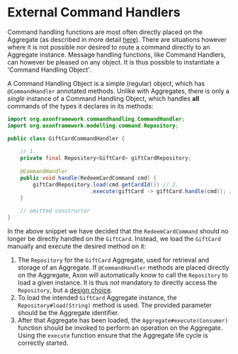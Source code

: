 # External Command Handlers

Command handling functions are most often directly placed on the Aggregate (as described in more detail [here](aggregate.md)).
There are situations however where it is not possible nor desired to route a command directly to an Aggregate instance. 
Message handling functions, like Command Handlers, can however be pleased on any object.
It is thus possible to instantiate a 'Command Handling Object'.

A Command Handling Object is a simple \(regular\) object, which has `@CommandHandler` annotated methods. 
Unlike with Aggregates, there is only a _single_ instance of a Command Handling Object,
 which handles __all__ commands of the types it declares in its methods:

```java
import org.axonframework.commandhandling.CommandHandler;
import org.axonframework.modelling.command.Repository;

public class GiftCardCommandHandler {
    
    // 1.
    private final Repository<GiftCard> giftCardRepository;
    
    @CommandHandler
    public void handle(RedeemCardCommand cmd) {
        giftCardRepository.load(cmd.getCardId()) // 2.
                          .execute(giftCard -> giftCard.handle(cmd)); // 3.
    }
    
    // omitted constructor
}
```

In the above snippet we have decided that the `RedeemCardCommand` should no longer be directly handled on the `GiftCard`.
Instead, we load the `GiftCard` manually and execute the desired method on it:

1. The `Repository` for the `GiftCard` Aggregate, used for retrieval and storage of an Aggregate. 
If `@CommandHandler` methods are placed directly on the Aggregate,
 Axon will automatically know to call the `Repository` to load a given instance. 
It is thus _not_ mandatory to directly access the `Repository`, but a [design choice](../../introduction/architecture-overview/architecture-overview.md#separation-of-business-logic-and-infrastructure).
2. To load the intended `GiftCard` Aggregate instance, the `Repository#load(String)` method is used. 
The provided parameter should be the Aggregate identifier.
3. After that Aggregate has been loaded, the `Aggregate#execute(Consumer)` function should be invoked to perform an operation on the Aggregate.
Using the `execute` function ensure that the Aggregate life cycle is correctly started. 